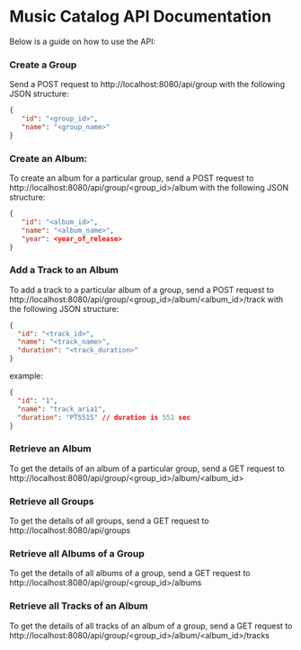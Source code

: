 # Music Catalog API Documentation
Below is a guide on how to use the API:   
### Create a Group   
Send a POST request to http://localhost:8080/api/group with the following JSON structure:
```json
{
   "id": "<group_id>",
   "name": "<group_name>"
}
```
### Create an Album:
To create an album for a particular group, send a POST request to http://localhost:8080/api/group/<group_id>/album with the following JSON structure:
```json
{
   "id": "<album_id>",
   "name": "<album_name>",
   "year": <year_of_release>
}
```

### Add a Track to an Album
To add a track to a particular album of a group, send a POST request to http://localhost:8080/api/group/<group_id>/album/<album_id>/track with the following JSON structure:
```json
{
  "id": "<track_id>",
  "name": "<track_name>",
  "duration": "<track_duration>"
}
```
example:   
```json
{
  "id": "1",
  "name": "track_aria1",
  "duration": "PT551S" // duration is 551 sec
}
```

### Retrieve an Album

To get the details of an album of a particular group, send a GET request to http://localhost:8080/api/group/<group_id>/album/<album_id>

### Retrieve all Groups
To get the details of all groups, send a GET request to http://localhost:8080/api/groups

### Retrieve all Albums of a Group
To get the details of all albums of a group, send a GET request to http://localhost:8080/api/group/<group_id>/albums

### Retrieve all Tracks of an Album
To get the details of all tracks of an album of a group, send a GET request to http://localhost:8080/api/group/<group_id>/album/<album_id>/tracks
